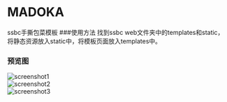# MADOKA
ssbc手撕包菜模板
###使用方法
找到ssbc web文件夹中的templates和static，将静态资源放入static中，将模板页面放入templates中。
### 预览图
![screenshot1](https://github.com/beilunyang/MADOKA.git/raw/master/screenshots/Screenshot1.png)  
![screenshot2](https://github.com/beilunyang/MADOKA.git/raw/master/screenshots/Screenshot2.png)  
![screenshot3](https://github.com/beilunyang/MADOKA.git/raw/master/screenshots/Screenshot3.png)
